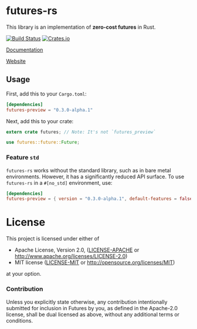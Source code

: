 # futures-rs

This library is an implementation of **zero-cost futures** in Rust.

[![Build Status](https://travis-ci.org/rust-lang-nursery/futures-rs.svg?branch=master)](https://travis-ci.org/rust-lang-nursery/futures-rs)
[![Crates.io](https://img.shields.io/crates/v/futures-preview.svg?maxAge=2592000)](https://crates.io/crates/futures-preview)

[Documentation](https://rust-lang-nursery.github.io/futures-rs/doc/futures)

[Website](https://rust-lang-nursery.github.io/futures-rs/)

## Usage

First, add this to your `Cargo.toml`:

```toml
[dependencies]
futures-preview = "0.3.0-alpha.1"
```

Next, add this to your crate:

```rust
extern crate futures; // Note: It's not `futures_preview`

use futures::future::Future;
```

### Feature `std`

`futures-rs` works without the standard library, such as in bare metal environments.
However, it has a significantly reduced API surface. To use `futures-rs` in
a `#[no_std]` environment, use:

```toml
[dependencies]
futures-preview = { version = "0.3.0-alpha.1", default-features = false }
```

# License

This project is licensed under either of

 * Apache License, Version 2.0, ([LICENSE-APACHE](LICENSE-APACHE) or
   http://www.apache.org/licenses/LICENSE-2.0)
 * MIT license ([LICENSE-MIT](LICENSE-MIT) or
   http://opensource.org/licenses/MIT)

at your option.

### Contribution

Unless you explicitly state otherwise, any contribution intentionally submitted
for inclusion in Futures by you, as defined in the Apache-2.0 license, shall be
dual licensed as above, without any additional terms or conditions.
